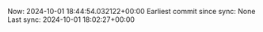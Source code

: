 Now: 2024-10-01 18:44:54.032122+00:00 Earliest commit since sync: None Last sync: 2024-10-01 18:02:27+00:00
